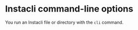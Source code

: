 # Instacli command-line options

You run an Instacli file or directory with the `cli` command.

<!--
Explain hidden commands
-->